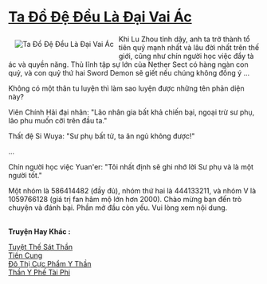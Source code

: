 <a href="https://truyenwiki.net/ta-do-de-deu-la-dai-vai-ac.34998/" title="Ta Đồ Đệ Đều Là Đại Vai Ác"><h1>Ta Đồ Đệ Đều Là Đại Vai Ác</h1></a><div style="display:table"><img align="right" style="float: left; padding: 10px;" src="https://truyenwiki.net/a/img/str/src/34998.jpg" alt="Ta Đồ Đệ Đều Là Đại Vai Ác">Khi Lu Zhou tỉnh dậy, anh ta trở thành tổ tiên quỷ mạnh nhất và lâu đời nhất trên thế giới, cũng như chín người học việc đầy tà ác và quyền năng. Thủ lĩnh tập sự lớn của Nether Sect có hàng ngàn con quỷ, và con quỷ thứ hai Sword Demon sẽ giết nếu chúng không đồng ý ...<p></p> Không có một thân tu luyện thì làm sao luyện được những tên phản diện này?<p></p> Viên Chính Hải đại nhân: "Lão nhân gia bất khả chiến bại, ngoại trừ sư phụ, lão phu muốn cỡi trên đầu ta."<p></p> Thất đệ Si Wuya: "Sư phụ bất tử, ta ăn ngủ không được!"<p></p> ...<p></p> Chín người học việc Yuan&#39;er: "Tôi nhất định sẽ ghi nhớ lời Sư phụ và là một người tốt."<p></p> Một nhóm là 586414482 (đầy đủ), nhóm thứ hai là 444133211, và nhóm V là 1059766128 (giá trị fan hâm mộ lớn hơn 2000). Chào mừng bạn đến trò chuyện và đánh bại. Phần mở đầu còn yếu. Vui lòng xem nội dung.</div><p><br><b>Truyện Hay Khác :</b></p><a href="https://truyenwiki.net/tuyet-the-sat-than.36623/" alt="Tuyệt Thế Sát Thần">Tuyệt Thế Sát Thần</a><br/><a href="https://sangtacviet.wordpress.com/2020/10/22/tien-cung/" alt="Tiên Cung">Tiên Cung</a><br/><a href="https://sangtacviet.wordpress.com/2020/10/22/do-thi-cuc-pham-y-than/" alt="Đô Thị Cực Phẩm Y Thần">Đô Thị Cực Phẩm Y Thần</a><br/><a href="https://github.com/nownovels/topcv/tree/master/truyenhay/41141" alt="Thần Y Phế Tài Phi">Thần Y Phế Tài Phi</a><br/>